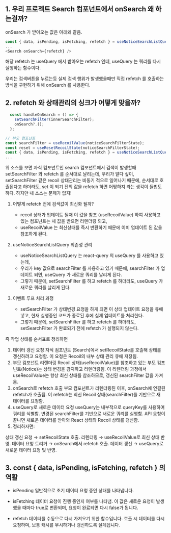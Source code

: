 ## 1. 우리 프로젝트   Search 컴포넌트에서  onSearch 왜 하는걸까?

onSearch 가 받아오는 값은 아래왜 같음. 

````javascript
const { data, isPending, isFetching, refetch } = useNoticeSearchListQuery(searchFilter);
...
<Search onSearch={refetch} />
````

해당 refetch 는 useQuery 에서 받아오는 refetch 인데, 
useQuery 는 쿼리를 다시 실행하는 함수이다.

우리는 검색버튼을 누르는등 실제 검색 행위가 발생했을때만 직접 refetch 를 호출하는 방식을 구현하기 위해 onSearch 를 사용한다.

## 2. refetch 와 상태관리의 싱크가 어떻게 맞을까?

````javascript
  const handleOnSearch = () => {
    setSearchFilter(innerSearchFilter);
    onSearch?.();
  };

// 부모 컴포넌트 
const searchFilter = useRecoilValue(noticeSearchFilterState);
const reset = useResetRecoilState(noticeSearchFilterState);
const { data, isPending, isFetching, refetch } = useNoticeSearchListQuery(searchFilter);
...

````

위 소스를 보면 자식 컴포넌트인 search 컴포넌트에서 검색이 발생할때 setSearchFilter 와 refetch 를 순서대로 날리는데, 
우리가 알다 싶이,  setSearchFilter 같은 recoil 상태관리는 비동기 적으로 일어나기 때문에, 
순서대로 호출된다고 하더라도, set 이 되기 전의 값을 refetch 하면 어떻하지 라는 생각이 들법도 하다. 
하지만 내 소스는 문제가 없지!

1. 어떻게 refetch 전에 검색값이 최신화 될까?
   - recoil 상태가 업데이트 될때 이 값을 참조 (useRecoilValue) 하여 사용하고 있는 컴포넌트는  새 값을 받으면 리렌더링 되고, 
   - useRecoilValue 는 최신상태를 즉시 반환하기 때문에 이미 업데이트 된 값을 참조하게 된다. 

2. useNoticeSearchListQuery 의존성 관리
   - useNoticeSearchListQuery  는 react-query 의 useQuery 를 사용하고 있는데,
   - 우리가 key 값으로 searchFilter 를 사용하고 있기 때문에, searchFilter 가 업데이트 되면, useQuery 가 새로운 쿼리를 날리게 된다.
   - 그렇기 때문에, setSearchFilter 를 하고 refetch 를 하더라도, useQuery 가 새로운 쿼리를 날리게 된다.

3. 이벤트 루프 처리 과정 
   - setSearchFilter 가 상태변경 요청을 하게 되면 이 상태 업데이트 요청을 큐애 넣고, 현재 실행중인 코드가 종료된 후에 실제 업데이트를 처리한다. 
   - 그렇기 때문에, setSearchFilter 를 하고 refetch 를 하더라도, setSearchFilter 가 완료되기 전에 refetch 가 실행되지 않는다.

즉 작업 상태를 순서표로 정리하면

1. 데이터 갱신 요청
   자식 컴포넌트 (Search)에서 setRecoilState를 호출해 상태를 갱신하려고 요청함.
   이 요청은 Recoil의 내부 상태 관리 큐에 저장됨.
2. 부모 컴포넌트 리렌더링
   Recoil 상태(useRecoilValue)를 참조하고 있는 부모 컴포넌트(Notice)는 상태 변경을 감지하고 리렌더링됨.
   이 리렌더링 과정에서 useRecoilValue는 항상 최신 상태를 참조하므로, 갱신된 searchFilter 값을 가져옴.
3. onSearch로 refetch 호출
   부모 컴포넌트가 리렌더링된 이후, onSearch에 연결된 refetch가 호출됨.
   이 refetch는 최신 Recoil 상태(searchFilter)를 기반으로 새 데이터를 요청함.
4. useQuery로 새로운 데이터 요청
   useQuery는 내부적으로 queryKey를 사용하여 쿼리를 식별함.
   변경된 searchFilter를 기반으로 새로운 쿼리를 실행함.
   API 요청이 끝나면 새로운 데이터를 받아와 React 상태와 Recoil 상태를 갱신함.
5. 
   정리하자면:

상태 갱신 요청 → setRecoilState 호출.
리렌더링 → useRecoilValue로 최신 상태 반영.
데이터 요청 트리거 → onSearch에서 refetch 호출.
데이터 갱신 → useQuery로 새로운 데이터 요청 및 반영.


## 3. const { data, isPending, isFetching, refetch }  의 역활

- isPending
일반적으로 초기 데이터 요청 중인 상태를 나타냅니다.

- isFetching
   데이터 요청이 진행 중인지 여부를 나타냄.
   이 값은 새로운 요청이 발생했을 때마다 true로 변환되며, 요청이 완료되면 다시 false가 됩니다.

-  refetch
   데이터를 수동으로 다시 가져오기 위한 함수입니다.
   호출 시 데이터를 다시 요청하며, 보통 캐시를 무시하거나 갱신하도록 설계됩니다.